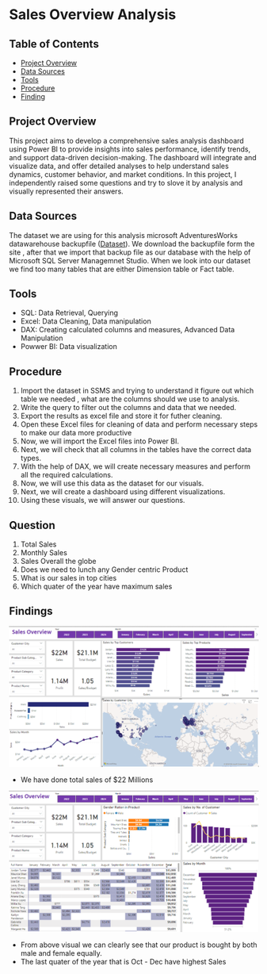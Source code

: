 ﻿# Sales Overview Analysis

## Table of Contents
- [Project Overview](#Project-Overview)
- [Data Sources](#Data-Sources)
- [Tools](#Tools)
- [Procedure](#Procedure)
- [Finding](findings)

## Project Overview
This project aims to develop a comprehensive sales analysis dashboard using Power BI to provide insights into sales performance, identify trends, and support data-driven decision-making.
The dashboard will integrate and visualize data, and offer detailed analyses to help understand sales dynamics, customer behavior, and market conditions. 
In this project, I independently raised some questions and try to slove it by analysis and visually represented their answers.  





## Data Sources
The dataset we are using for this analysis microsoft AdventuresWorks datawarehouse backupfile ([Dataset](https://learn.microsoft.com/en-us/sql/samples/adventureworks-install-configure?view=sql-server-ver15&tabs=ssms)).
We download the backupfile form the site , after that we import that backup file as our database with the help of Microsoft SQL Server Managemnet Studio. When we look into our dataset we find too many tables that are either Dimension table or Fact table.

## Tools
* SQL: Data Retrieval, Querying
* Excel: Data Cleaning, Data manipulation
* DAX: Creating calculated columns and measures, Advanced Data Manipulation
* Powwer BI: Data visualization


## Procedure 
1. Import the dataset in SSMS and trying to understand it figure out which table we needed , what are the columns should we use to analysis.
2. Write the query to filter out the columns and data that we needed.
3. Export the results as excel file and store it for futher cleaning.
4. Open these Excel files for cleaning of data and perform necessary steps to make our data more productive
5. Now, we will import the Excel files into Power BI.
6. Next, we will check that all columns in the tables have the correct data types.
7. With the help of DAX, we will create necessary measures and perform all the required calculations.
8. Now, we will use this data as the dataset for our visuals.
9. Next, we will create a dashboard using different visualizations.
10. Using these visuals, we will answer our questions. 

## Question
1. Total Sales
2. Monthly Sales
3. Sales Overall the globe
4. Does we need to lunch any Gender centric Product
5. What is our sales in top cities
6. Which quater of the year have maximum sales

    
## Findings
![Dashboard-I](Dashboard/Dashboard-I.png)
* We have done total sales of $22 Millions

![Dashboard-II](Dashboard/Dashboard-II.png)
* From above visual we can clearly see that our product is bought by both male and female equally.
* The last quater of the year that is Oct - Dec have highest Sales
  



